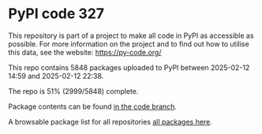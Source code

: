 # PyPI code 327

This repository is part of a project to make all code in PyPI as accessible as possible. For more information 
on the project and to find out how to utilise this data, see the website: https://py-code.org/

This repo contains 5848 packages uploaded to PyPI between 
2025-02-12 14:59 and 2025-02-12 22:38.

The repo is 51% (2999/5848) complete.

Package contents can be found [in the code branch](https://github.com/pypi-data/pypi-mirror-327/tree/code/packages).

A browsable package list for all repositories [all packages here](https://py-code.org/repositories/pypi-mirror-327).


